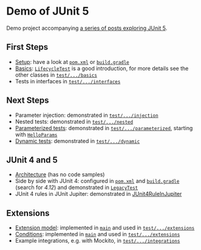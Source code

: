 # Demo of JUnit 5

Demo project accompanying [a series of posts exploring JUnit 5](https://blog.codefx.org/tag/junit-5/).

## First Steps

* [Setup](http://blog.codefx.org/libraries/junit-5-setup/): have a look at [`pom.xml`](pom.xml) or [`build.gradle`](build.gradle)
* [Basics](http://blog.codefx.org/libraries/junit-5-basics/): [`LifecycleTest`](src/test/java/org/codefx/demo/junit5/basics/LifecycleTest.java) is a good introduction, for more details see the other classes in [`test/.../basics`](src/test/java/org/codefx/demo/junit5/basics)
* Tests in interfaces in [`test/.../interfaces`](src/test/java/org/codefx/demo/junit5/interfaces)

## Next Steps

* Parameter injection: demonstrated in [`test/.../injection`](src/test/java/org/codefx/demo/junit5/injection)
* Nested tests: demonstrated in [`test/.../nested`](src/test/java/org/codefx/demo/junit5/nested)
* [Parameterized tests](http://blog.codefx.org/libraries/junit-5-parameterized-tests/): demonstrated in [`test/.../parameterized`](src/test/java/org/codefx/demo/junit5/parameterized), starting with [`HelloParams`](src/test/java/org/codefx/demo/junit5/parameterized/HelloParams.java)
* [Dynamic tests](http://blog.codefx.org/libraries/junit-5-dynamic-tests/): demonstrated in [`test/.../dynamic`](src/test/java/org/codefx/demo/junit5/dynamic)

## JUnit 4 and 5

* [Architecture](http://blog.codefx.org/design/architecture/junit-5-architecture/) (has no code samples)
* Side by side with JUnit 4: configured in [`pom.xml`](pom.xml) and [`build.gradle`](build.gradle) (search for _4.12_) and demonstrated in [`LegacyTest`](src/test/java/org/codefx/demo/junit4/LegacyTest.java)
* JUnit 4 rules in JUnit Jupiter: demonstrated in [JUnit4RuleInJupiter](src/test/java/org/codefx/demo/junit4/JUnit4RuleInJupiter.java)

## Extensions

* [Extension model](http://blog.codefx.org/design/architecture/junit-5-extension-model/): implemented in [`main`](src/main/java/org/codefx/demo/junit5) and used in [`test/.../extensions`](src/test/java/org/codefx/demo/junit5/extensions)
* [Conditions](http://blog.codefx.org/libraries/junit-5-conditions/): implemented in [`main`](src/main/java/org/codefx/demo/junit5) and used in [`test/.../extensions`](src/test/java/org/codefx/demo/junit5/extensions)
* Example integrations, e.g. with Mockito, in [`test/.../integrations`](src/test/java/org/codefx/demo/junit5/integrations)
